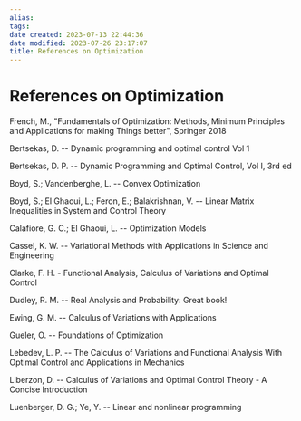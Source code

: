 ```yaml
---
alias: 
tags: 
date created: 2023-07-13 22:44:36
date modified: 2023-07-26 23:17:07
title: References on Optimization
---
```


# References on Optimization

French, M., "Fundamentals of Optimization: Methods, Minimum Principles and Applications for making Things better", Springer 2018

Bertsekas, D. -- Dynamic programming and optimal control Vol 1

Bertsekas, D. P. -- Dynamic Programming and Optimal Control, Vol I, 3rd ed

Boyd, S.; Vandenberghe, L. -- Convex Optimization

Boyd, S.; El Ghaoui, L.; Feron, E.; Balakrishnan, V. -- Linear Matrix Inequalities in System and Control Theory

Calafiore, G. C.; El Ghaoui, L. -- Optimization Models

Cassel, K. W. -- Variational Methods with Applications in Science and Engineering

Clarke, F. H. - Functional Analysis, Calculus of Variations and Optimal Control

Dudley, R. M. -- Real Analysis and Probability: Great book!

Ewing, G. M. -- Calculus of Variations with Applications

Gueler, O. -- Foundations of Optimization

Lebedev, L. P. -- The Calculus of Variations and Functional Analysis With Optimal Control and Applications in Mechanics

Liberzon, D. -- Calculus of Variations and Optimal Control Theory - A Concise Introduction

Luenberger, D. G.; Ye, Y. -- Linear and nonlinear programming